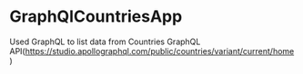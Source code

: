 # GraphQlCountriesApp
Used GraphQL to list data from  Countries GraphQL API(https://studio.apollographql.com/public/countries/variant/current/home)
